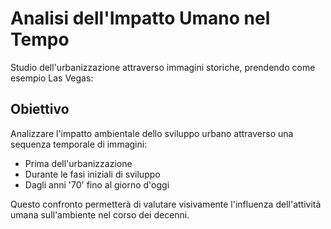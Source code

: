 # Analisi dell'Impatto Umano nel Tempo

Studio dell'urbanizzazione attraverso immagini storiche, prendendo come esempio Las Vegas:

## Obiettivo
Analizzare l'impatto ambientale dello sviluppo urbano attraverso una sequenza temporale di immagini:
- Prima dell'urbanizzazione
- Durante le fasi iniziali di sviluppo
- Dagli anni '70' fino al giorno d'oggi

Questo confronto permetterà di valutare visivamente l'influenza dell'attività umana sull'ambiente nel corso dei decenni.
